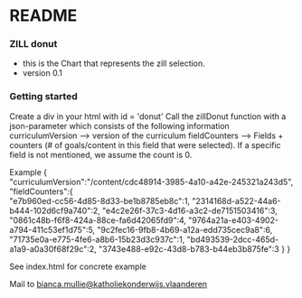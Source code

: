 # README #

### ZILL donut ###

* this is the Chart that represents the zill selection.
* version 0.1


### Getting started ###

Create a div in your html with id = 'donut'
Call the zillDonut function with a json-parameter which consists of the following information
curriculumVersion --> version of the curriculum 
fieldCounters --> Fields + counters (# of goals/content in this field that were selected). If a specific field is not mentioned, we assume the count is 0.

Example 
{  
   "curriculumVersion":"/content/cdc48914-3985-4a10-a42e-245321a243d5",
   "fieldCounters":{  
      "e7b960ed-cc56-4d85-8d33-be1b8785eb8c":1,
      "2314168d-a522-44a6-b444-102d6cf9a740":2,
      "e4c2e26f-37c3-4d16-a3c2-de7151503416":3,
      "0861c48b-f6f8-424a-88ce-fa6d42065fd9":4,
      "9764a21a-e403-4902-a794-411c53ef1d75":5,
      "9c2fec16-9fb8-4b69-a12a-edd735cec9a8":6,
      "71735e0a-e775-4fe6-a8b6-15b23d3c937c":1,
      "bd493539-2dcc-465d-a1a9-a0a30f68f29c":2,
      "3743e488-e92c-43d8-b783-b44eb3b875fe":3
   }
}

See index.html for concrete example

Mail to bianca.mullie@katholiekonderwijs.vlaanderen
